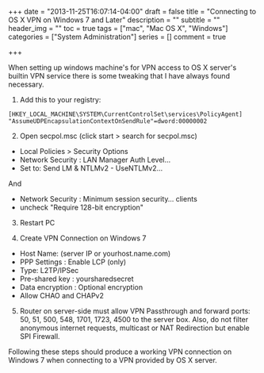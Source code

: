 +++
date = "2013-11-25T16:07:14-04:00"
draft = false
title = "Connecting to OS X VPN on Windows 7 and Later"
description = ""
subtitle = ""
header_img = ""
toc = true
tags = ["mac", "Mac OS X", "Windows"]
categories = ["System Administration"]
series = []
comment = true

+++

When setting up windows machine's for VPN access to OS X server's builtin VPN service there is some tweaking that I have always found necessary.


1. Add this to your registry:

`[HKEY_LOCAL_MACHINE\SYSTEM\CurrentControlSet\services\PolicyAgent]
"AssumeUDPEncapsulationContextOnSendRule"=dword:00000002`

2. Open secpol.msc (click start > search for secpol.msc)

- Local Policies > Security Options
- Network Security : LAN Manager Auth Level…
- Set to: Send LM & NTLMv2 - UseNTLMv2…

And

- Network Security : Minimum session security… clients
- uncheck "Require 128-bit encryption"

3. Restart PC

4. Create VPN Connection on Windows 7

- Host Name: (server IP or yourhost.name.com)
- PPP Settings : Enable LCP (only)
- Type: L2TP/IPSec
- Pre-shared key : yoursharedsecret
- Data encryption : Optional encryption
- Allow CHAO and CHAPv2

5. Router on server-side must allow VPN Passthrough and forward ports: 50, 51, 500, 548, 1701, 1723, 4500 to the server box. Also, do not filter anonymous internet requests, multicast or NAT Redirection but enable SPI Firewall.

Following these steps should produce a working VPN connection on Windows 7 when connecting to a VPN provided by OS X server.



